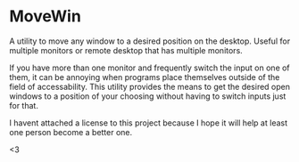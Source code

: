 # MoveWin
A utility to move any window to a desired position on the desktop. Useful for multiple monitors or remote desktop that has multiple monitors.

If you have more than one monitor and frequently switch the input on one of them, it can be annoying when programs place themselves
outside of the field of accessability. This utility provides the means to get the desired open windows to a position of your choosing
without having to switch inputs just for that.

I havent attached a license to this project because I hope it will help at least one person become a better one.

<3



